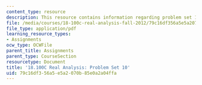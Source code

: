 ```yaml
---
content_type: resource
description: This resource contains information regarding problem set 10.
file: /media/courses/18-100c-real-analysis-fall-2012/79c16df356a5e5a2070b85e0a2a04ffa_MIT18_100CF12_ps10.pdf
file_type: application/pdf
learning_resource_types:
- Assignments
ocw_type: OCWFile
parent_title: Assignments
parent_type: CourseSection
resourcetype: Document
title: '18.100C Real Analysis: Problem Set 10'
uid: 79c16df3-56a5-e5a2-070b-85e0a2a04ffa
---
```

